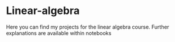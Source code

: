 # Linear-algebra
Here you can find my projects for the linear algebra course. 
Further explanations are available within notebooks
